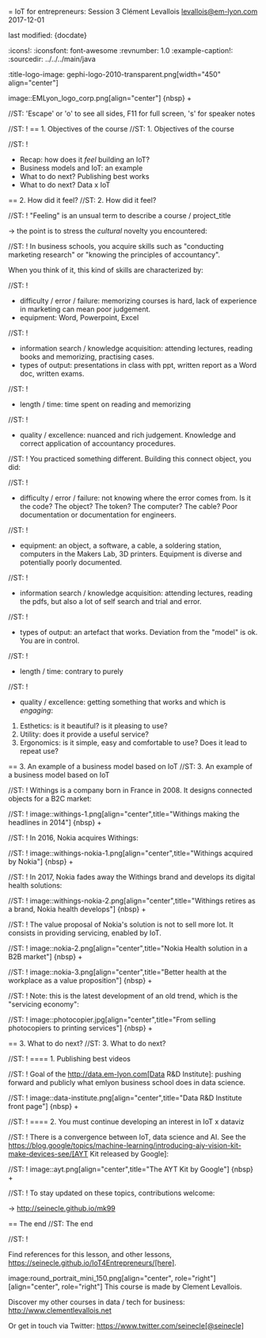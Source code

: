 = IoT for entrepreneurs: Session 3
Clément Levallois <levallois@em-lyon.com>
2017-12-01

last modified: {docdate}

:icons!:
:iconsfont:   font-awesome
:revnumber: 1.0
:example-caption!:
:sourcedir: ../../../main/java

:title-logo-image: gephi-logo-2010-transparent.png[width="450" align="center"]

image::EMLyon_logo_corp.png[align="center"]
{nbsp} +

//ST: 'Escape' or 'o' to see all sides, F11 for full screen, 's' for speaker notes


//ST: !
== 1. Objectives of the course
//ST: 1. Objectives of the course

//ST: !
- Recap: how does it *feel* building an IoT?
- Business models and IoT: an example
- What to do next? Publishing best works
- What to do next? Data x IoT

== 2. How did it feel?
//ST: 2. How did it feel?

//ST: !
"Feeling" is an unsual term to describe a course / project_title

-> the point is to stress the *cultural* novelty you encountered:

//ST: !
In business schools, you acquire skills such as "conducting marketing research" or "knowing the principles of accountancy".

When you think of it, this kind of skills are characterized by:

//ST: !
- difficulty / error / failure: memorizing courses is hard, lack of experience in marketing can mean poor judgement.
- equipment: Word, Powerpoint, Excel

//ST: !
- information search / knowledge acquisition: attending lectures, reading books and memorizing, practising cases.
- types of output: presentations in class with ppt, written report as a Word doc, written exams.

//ST: !
- length / time: time spent on reading and memorizing

//ST: !
- quality / excellence: nuanced and rich judgement. Knowledge and correct application of accountancy procedures.

//ST: !
You practiced something different. Building this connect object, you did:

//ST: !
- difficulty / error / failure: not knowing where the error comes from. Is it the code? The object? The token? The computer? The cable? Poor documentation or documentation for engineers.

//ST: !
- equipment: an object, a software, a cable, a soldering station, computers in the Makers Lab, 3D printers. Equipment is diverse and potentially poorly documented.

//ST: !
- information search / knowledge acquisition: attending lectures, reading the pdfs, but also a lot of self search and trial and error.

//ST: !
- types of output: an artefact that works. Deviation from the "model" is ok. You are in control.

//ST: !
- length / time: contrary to purely

//ST: !
- quality / excellence: getting something that works and which is *engaging*:

1. Esthetics: is it beautiful? is it pleasing to use?
2. Utility: does it provide a useful service?
3. Ergonomics: is it simple, easy and comfortable to use? Does it lead to repeat use?


== 3. An example of a business model based on IoT
//ST: 3. An example of a business model based on IoT

//ST: !
Withings is a company born in France in 2008. It designs connected objects for a B2C market:


//ST: !
image::withings-1.png[align="center",title="Withings making the headlines in 2014"]
{nbsp} +


//ST: !
In 2016, Nokia acquires Withings:

//ST: !
image::withings-nokia-1.png[align="center",title="Withings acquired by Nokia"]
{nbsp} +

//ST: !
In 2017, Nokia fades away the Withings brand and develops its digital health solutions:

//ST: !
image::withings-nokia-2.png[align="center",title="Withings retires as a brand, Nokia health develops"]
{nbsp} +

//ST: !
The value proposal of Nokia's solution is not to sell more Iot. It consists in providing servicing, enabled by IoT.

//ST: !
image::nokia-2.png[align="center",title="Nokia Health solution in a B2B market"]
{nbsp} +

//ST: !
image::nokia-3.png[align="center",title="Better health at the workplace as a value proposition"]
{nbsp} +

//ST: !
Note: this is the latest development of an old trend, which is the "servicing economy":

//ST: !
image::photocopier.jpg[align="center",title="From selling photocopiers to printing services"]
{nbsp} +

== 3. What to do next?
//ST: 3. What to do next?

//ST: !
==== 1. Publishing best videos

//ST: !
Goal of the http://data.em-lyon.com[Data R&D Institute]: pushing forward and publicly what emlyon business school does in data science.

//ST: !
image::data-institute.png[align="center",title="Data R&D Institute front page"]
{nbsp} +

//ST: !
==== 2. You must continue developing an interest in IoT x dataviz

//ST: !
There is a convergence between IoT, data science and AI. See the https://blog.google/topics/machine-learning/introducing-aiy-vision-kit-make-devices-see/[AYT Kit released by Google]:

//ST: !
image::ayt.png[align="center",title="The AYT Kit by Google"]
{nbsp} +

//ST: !
To stay updated on these topics, contributions welcome:

-> http://seinecle.github.io/mk99

== The end
//ST: The end

//ST: !

Find references for this lesson, and other lessons, https://seinecle.github.io/IoT4Entrepreneurs/[here].

image:round_portrait_mini_150.png[align="center", role="right"][align="center", role="right"]
This course is made by Clement Levallois.

Discover my other courses in data / tech for business: http://www.clementlevallois.net

Or get in touch via Twitter: https://www.twitter.com/seinecle[@seinecle]
